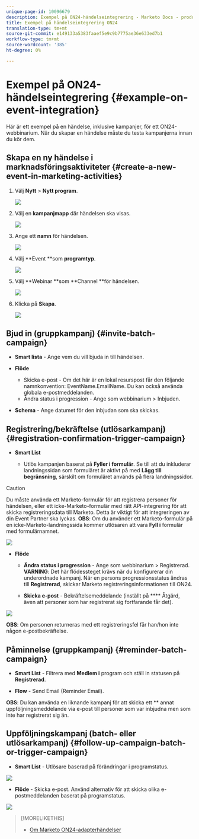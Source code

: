 ```yaml
---
unique-page-id: 10096679
description: Exempel på ON24-händelseintegrering - Marketo Docs - produktdokumentation
title: Exempel på händelseintegrering ON24
translation-type: tm+mt
source-git-commit: e149133a5383faaef5e9c9b7775ae36e633ed7b1
workflow-type: tm+mt
source-wordcount: '385'
ht-degree: 0%

---
```



# Exempel på ON24-händelseintegrering {#example-on-event-integration}

Här är ett exempel på en händelse, inklusive kampanjer, för ett ON24-webbinarium. När du skapar en händelse måste du testa kampanjerna innan du kör dem.

## Skapa en ny händelse i marknadsföringsaktiviteter {#create-a-new-event-in-marketing-activities}

1. Välj **Nytt** > **Nytt program**.

   ![](assets/image2015-12-22-15-3a35-3a15.png)

1. Välj en **kampanjmapp** där händelsen ska visas.

   ![](assets/image2015-12-22-15-3a39-3a51.png)

1. Ange ett **namn** för händelsen.

   ![](assets/image2015-12-22-15-3a43-3a4.png)

1. Välj **Event **som **programtyp**.

   ![](assets/image2015-12-22-15-3a44-3a41.png)

1. Välj **Webinar **som **Channel **för händelsen.

   ![](assets/image2015-12-22-15-3a46-3a34.png)

1. Klicka på **Skapa**.

   ![](assets/image2015-12-22-15-3a48-3a20.png)

## Bjud in (gruppkampanj) {#invite-batch-campaign}

* **Smart lista**  - Ange vem du vill bjuda in till händelsen.
* **Flöde**

   * Skicka e-post - Om det här är en lokal resurspost får den följande namnkonvention: EventName.EmailName. Du kan också använda globala e-postmeddelanden.
   * Ändra status i progression - Ange som webbinarium > Inbjuden.

* **Schema**  - Ange datumet för den inbjudan som ska skickas.

## Registrering/bekräftelse (utlösarkampanj) {#registration-confirmation-trigger-campaign}

* **Smart List**

   * Utlös kampanjen baserat på **Fyller i formulär**. Se till att du inkluderar landningssidan som formuläret är aktivt på med **Lägg till begränsning**, särskilt om formuläret används på flera landningssidor.

>[!CAUTION]
>
>Du måste använda ett Marketo-formulär för att registrera personer för händelsen, eller ett icke-Marketo-formulär med rätt API-integrering för att skicka registreringsdata till Marketo. Detta är viktigt för att integreringen av din Event Partner ska lyckas. **OBS**: Om du använder ett Marketo-formulär på en icke-Marketo-landningssida kommer utlösaren att vara  **Fyll i** formulär med formulärnamnet.

![](assets/image2015-12-22-15-3a50-3a22.png)

* **Flöde**

   * **Ändra status i progression**  - Ange som webbinarium > Registrerad. **VARNING**: Det här flödessteget krävs när du konfigurerar din underordnade kampanj. När en persons progressionsstatus ändras till **Registrerad**, skickar Marketo registreringsinformationen till ON24.

   * **Skicka e-post**  - Bekräftelsemeddelande (inställt på  **** Åtgärd, även att personer som har registrerat sig fortfarande får det).

![](assets/image2015-12-22-15-3a52-3a9.png)

**OBS**: Om personen returneras med ett registreringsfel får han/hon inte någon e-postbekräftelse.

## Påminnelse (gruppkampanj) {#reminder-batch-campaign}

* **Smart List** - Filtrera med  **Medlem i** program och ställ in statusen på  **Registrerad**.

* **Flow**  - Send Email (Reminder Email).

**OBS**: Du kan använda en liknande kampanj för att skicka ett  ** annat uppföljningsmeddelande via e-post till personer som var inbjudna men som inte har registrerat sig än.

## Uppföljningskampanj (batch- eller utlösarkampanj) {#follow-up-campaign-batch-or-trigger-campaign}

* **Smart List**  - Utlösare baserad på förändringar i programstatus.

![](assets/image2015-12-22-15-3a57-3a25.png)

* **Flöde**  - Skicka e-post. Använd alternativ för att skicka olika e-postmeddelanden baserat på programstatus.

![](assets/ten.png)

>[!MORELIKETHIS]
>
>* [Om Marketo ON24-adapterhändelser](understanding-marketo-on24-adapter-events.md)

>



